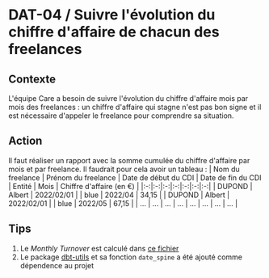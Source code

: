 # **DAT-04** / Suivre l'évolution du chiffre d'affaire de chacun des freelances


## Contexte
L'équipe Care a besoin de suivre l'évolution du chiffre d'affaire mois par mois des freelances : un chiffre d'affaire qui stagne n'est pas bon signe et il est nécessaire d'appeler le freelance pour comprendre sa situation.


## Action
Il faut réaliser un rapport avec la somme cumulée du chiffre d'affaire par mois et par freelance. Il faudrait pour cela avoir un tableau :
| Nom du freelance | Prénom du freelance | Date de début du CDI | Date de fin du CDI | Entité | Mois | Chiffre d'affaire (en €) |
|:-:|:-:|:-:|:-:|:-:|:-:|:-:|
| DUPOND | Albert | 2022/02/01 |  | blue | 2022/04 | 34,15 |
| DUPOND | Albert | 2022/02/01 |  | blue | 2022/05 | 67,15 |
| ... | ... | ... | ... | ... | ... | ... | ... |


## Tips
1) Le _Monthly Turnover_ est calculé dans [ce fichier](../../dbt/models/marts/kpi/marts__kpi__monthly_turnover.sql)
2) Le package [dbt-utils](https://github.com/dbt-labs/dbt-utils) et sa fonction `date_spine` a été ajouté comme dépendence au projet 